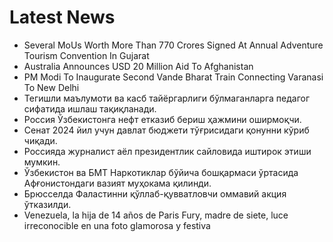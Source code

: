 # Latest News
-  Several MoUs Worth More Than 770 Crores Signed At Annual Adventure Tourism Convention In Gujarat
-  Australia Announces USD 20 Million Aid To Afghanistan
-  PM Modi To Inaugurate Second Vande Bharat Train Connecting Varanasi To New Delhi
-  Тегишли маълумоти ва касб тайёргарлиги бўлмаганларга педагог сифатида ишлаш тақиқланади.
-  Россия Ўзбекистонга нефт етказиб бериш ҳажмини оширмоқчи.
-  Сенат 2024 йил учун давлат бюджети тўғрисидаги қонунни кўриб чиқади.
-  Россияда журналист аёл президентлик сайловида иштирок этиши мумкин.
-  Ўзбекистон ва БМТ Наркотиклар бўйича бошқармаси ўртасида Афғонистондаги вазият муҳокама қилинди.
-  Брюсселда Фаластинни қўллаб-қувватловчи оммавий акция ўтказилди.
-  Venezuela, la hija de 14 años de Paris Fury, madre de siete, luce irreconocible en una foto glamorosa y festiva

